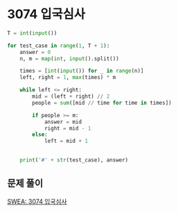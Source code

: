 # 3074 입국심사

```python
T = int(input())

for test_case in range(1, T + 1):
    answer = 0
    n, m = map(int, input().split())

    times = [int(input()) for _ in range(n)]
    left, right = 1, max(times) * m

    while left <= right:
        mid = (left + right) // 2
        people = sum([mid // time for time in times])

        if people >= m:
            answer = mid
            right = mid - 1
        else:
            left = mid + 1
            

    print('#' + str(test_case), answer)
```



## 문제 풀이

[SWEA: 3074 입국심사](https://dirmathfl.tistory.com/293)
